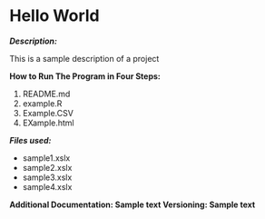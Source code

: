 <h1>Hello World</h1>
<em><strong>Description:</strong></em>

This is a sample description of a project

<strong>How to Run The Program in Four Steps:</strong>
<ol>
  <li>README.md</li>
  <li>example.R</li>
  <li>Example.CSV</li>
  <li>EXample.html</li>
</ol>
<em><strong>Files used:</strong></em>

<ul>
  <li>sample1.xslx</li>
  <li>sample2.xslx</li>
  <li>sample3.xslx</li>
  <li>sample4.xslx</li>
</ul>

<strong>Additional Documentation:<Strong>
Sample text
<Strong>Versioning:<Strong>
Sample text
